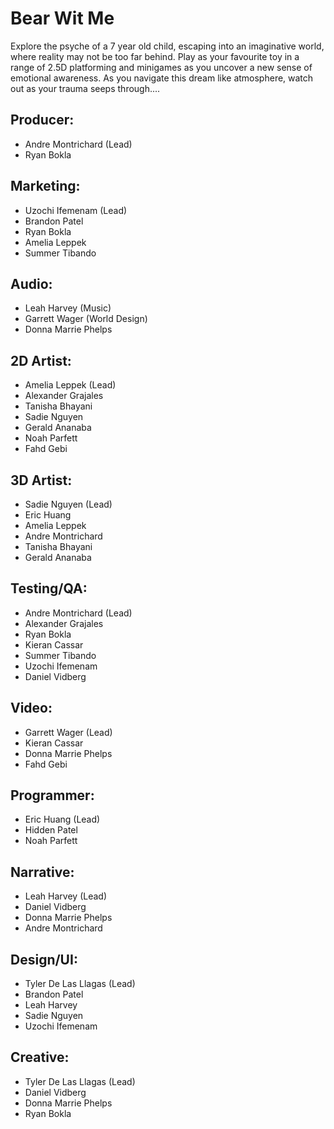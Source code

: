 # Bear Wit Me
Explore the psyche of a 7 year old child, escaping into an imaginative world, where reality may not be too far behind. Play as your favourite toy in a range of 2.5D platforming and minigames as you uncover a new sense of emotional awareness. As you navigate this dream like atmosphere, watch out as your trauma seeps through.... 
## Producer:
- Andre Montrichard (Lead)
- Ryan Bokla
## Marketing:
- Uzochi Ifemenam (Lead)
- Brandon Patel
- Ryan Bokla
- Amelia Leppek
- Summer Tibando
## Audio:
- Leah Harvey (Music)
- Garrett Wager (World Design)
- Donna Marrie Phelps
## 2D Artist:
- Amelia Leppek (Lead)
- Alexander Grajales
- Tanisha Bhayani
- Sadie Nguyen
- Gerald Ananaba
- Noah Parfett
- Fahd Gebi
## 3D Artist:
- Sadie Nguyen (Lead)
- Eric Huang
- Amelia Leppek
- Andre Montrichard
- Tanisha Bhayani
- Gerald Ananaba
## Testing/QA:
- Andre Montrichard (Lead)
- Alexander Grajales
- Ryan Bokla
- Kieran Cassar
- Summer Tibando
- Uzochi Ifemenam
- Daniel Vidberg
## Video:
- Garrett Wager (Lead)
- Kieran Cassar
- Donna Marrie Phelps
- Fahd Gebi
## Programmer: 
- Eric Huang (Lead)
- Hidden Patel
- Noah Parfett
## Narrative:
- Leah Harvey (Lead)
- Daniel Vidberg
- Donna Marrie Phelps
- Andre Montrichard
## Design/UI:
- Tyler De Las Llagas (Lead)
- Brandon Patel
- Leah Harvey
- Sadie Nguyen
- Uzochi Ifemenam
## Creative:
- Tyler De Las Llagas (Lead)
- Daniel Vidberg
- Donna Marrie Phelps
- Ryan Bokla
